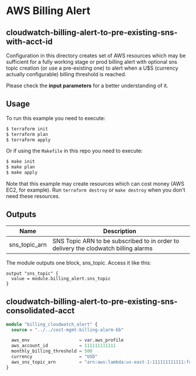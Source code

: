 # AWS Billing Alert
## cloudwatch-billing-alert-to-pre-existing-sns-with-acct-id

Configuration in this directory creates set of AWS resources which may be sufficient for a fully working stage or prod
billing alert with optional sns topic creation (or use a pre-existing one) to alert when
a U$S (currency actually configurable) billing threshold is reached.

Please check the **input parameters** for a better understanding of it.

## Usage

To run this example you need to execute:

```bash
$ terraform init
$ terraform plan
$ terraform apply
```

Or if using the `Makefile` in this repo you need to execute:

```bash
$ make init
$ make plan
$ make apply
```

Note that this example may create resources which can cost money (AWS EC2, for example). Run `terraform destroy` or `make destroy`
when you don't need these resources.

<!-- BEGINNING OF PRE-COMMIT-TERRAFORM DOCS HOOK -->
## Outputs

| Name | Description |
|------|-------------|
| sns\_topic\_arn | SNS Topic ARN to be subscribed to in order to delivery the clodwatch billing alarms

The module outputs one block, sns_topic. Access it like this:

```
output "sns_topic" {
  value = module.billing_alert.sns_topic
}
```

<!-- END OF PRE-COMMIT-TERRAFORM DOCS HOOK -->

## cloudwatch-billing-alert-to-pre-existing-sns-consolidated-acct
```terraform
module "billing_cloudwatch_alert" {
  source = "../../cost-mgmt-billing-alarm-bb"

  aws_env                   = var.aws_profile
  aws_account_id            = 111111111111
  monthly_billing_threshold = 500
  currency                  = "USD"
  aws_sns_topic_arn         = "arn:aws:lambda:us-east-1:111111111111:function:bb-root-org-notify_slack"
}
```
